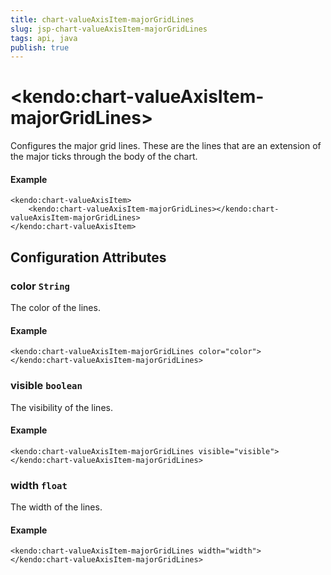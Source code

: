 ```yaml
---
title: chart-valueAxisItem-majorGridLines
slug: jsp-chart-valueAxisItem-majorGridLines
tags: api, java
publish: true
---
```


# \<kendo:chart-valueAxisItem-majorGridLines\>

Configures the major grid lines. These are the lines that are an extension of the major ticks through the
body of the chart.

#### Example
    <kendo:chart-valueAxisItem>
        <kendo:chart-valueAxisItem-majorGridLines></kendo:chart-valueAxisItem-majorGridLines>
    </kendo:chart-valueAxisItem>

## Configuration Attributes

### color `String`

The color of the lines.

#### Example
    <kendo:chart-valueAxisItem-majorGridLines color="color">
    </kendo:chart-valueAxisItem-majorGridLines>

### visible `boolean`

The visibility of the lines.

#### Example
    <kendo:chart-valueAxisItem-majorGridLines visible="visible">
    </kendo:chart-valueAxisItem-majorGridLines>

### width `float`

The width of the lines.

#### Example
    <kendo:chart-valueAxisItem-majorGridLines width="width">
    </kendo:chart-valueAxisItem-majorGridLines>


